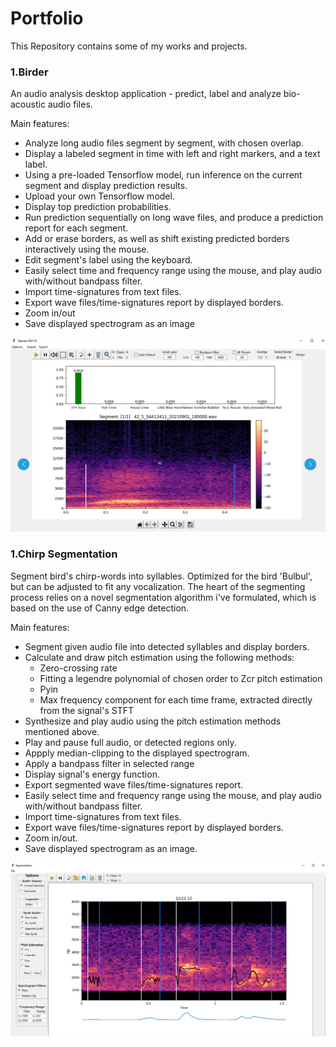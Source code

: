 # Portfolio
This Repository contains some of my works and projects.

### 1.Birder
An audio analysis desktop application - predict, label and analyze bio-acoustic audio files.

Main features:
* Analyze long audio files segment by segment, with chosen overlap.
* Display a labeled segment in time with left and right markers, and a text label.
* Using a pre-loaded Tensorflow model, run inference on the current segment and display prediction results.
* Upload your own Tensorflow model.
* Display top prediction probabilities.
* Run prediction sequentially on long wave files, and produce a prediction report for each segment.
* Add or erase borders, as well as shift existing predicted borders interactively using the mouse.
* Edit segment's label using the keyboard.
* Easily select time and frequency range using the mouse, and play audio with/without bandpass filter.
* Import time-signatures from text files.
* Export wave files/time-signatures report by displayed borders.
* Zoom in/out
* Save displayed spectrogram as an image
 
![](images/SpeciesV2.PNG)


### 1.Chirp Segmentation
Segment bird's chirp-words into syllables.
Optimized for the bird 'Bulbul', but can be adjusted to fit any vocalization.
The heart of the segmenting process relies on a novel segmentation algorithm i've formulated,
which is based on the use of Canny edge detection.

Main features:
* Segment given audio file into detected syllables and display borders.
* Calculate and draw pitch estimation using the following methods:
	* Zero-crossing rate
	* Fitting a legendre polynomial of chosen order to Zcr pitch estimation
	* Pyin
	* Max frequency component for each time frame, extracted directly from the signal's STFT
* Synthesize and play audio using the pitch estimation methods mentioned above.
* Play and pause full audio, or detected regions only.
* Appply median-clipping to the displayed spectrogram.
* Apply a bandpass filter in selected range
* Display signal's energy function.
* Export segmented wave files/time-signatures report.
* Easily select time and frequency range using the mouse, and play audio with/without bandpass filter.
* Import time-signatures from text files.
* Export wave files/time-signatures report by displayed borders.
* Zoom in/out.
* Save displayed spectrogram as an image.
 
 
![](images/Segment2.PNG)


 
 


